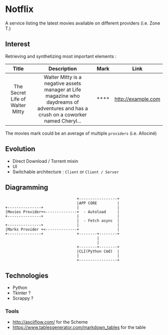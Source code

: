 # Notflix
A service listing the latest movies available on different providers (i.e. Zone T.)

## Interest
Retrieving and synthetizing most important elements :

| Title | Description | Mark | Link |
|:-------------------------------:|:-------------------------------------------------------------------------------------------------------------------------------------:|:----:|:------------------:|
| The Secret Life of Walter Mitty | Walter Mitty is a negative assets manager at Life magazine who daydreams  of adventures and has a crush on a coworker named Cheryl... | **** | http://example.com |

The movies mark could be an average of multiple `providers` (i.e. Allociné)
## Evolution
- Direct Download / Torrent mixin
- UI
- Switchable architecture : `Client` or `Client / Server`
## Diagramming
```
                                +-----------------+
                                |APP CORE         |
+---------------+               |                 |
|Movies Provider+<--------------+  - Autoload     |
+---------------+               |                 |
                                |  - Fetch async  |
+---------------+               |                 |
|Marks Provider +<--------------+                 |
+---------------+               +--------+--------+
                                         |
                                         |
                                +--------+--------+
                                |CLI(Python Cmd)  |
                                |                 |
                                +-----------------+

```
## Technologies
- Python
- Tkinter ?
- Scrappy ?

### Tools
 - http://asciiflow.com/ for the Scheme
 - https://www.tablesgenerator.com/markdown_tables for the table

